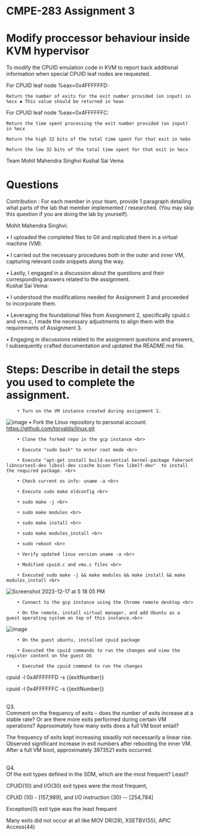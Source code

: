 # CMPE-283 Assignment 3
# Modify proccessor behaviour inside KVM hypervisor

To modify the CPUID emulation code in KVM to report back additional information when special CPUID leaf nodes are requested.

For CPUID leaf node %eax=0x4FFFFFFD:

	Return the number of exits for the exit number provided (on input) in %ecx ▪ This value should be returned in %eax
 
For CPUID leaf node %eax=0x4FFFFFFC:

	Return the time spent processing the exit number provided (on input) in %ecx
 
	Return the high 32 bits of the total time spent for that exit in %ebx
 
	Return the low 32 bits of the total time spent for that exit in %ecx

Team
Mohit Mahendra Singhvi
Kushal Sai Vema

# Questions

Contribution : For each member in your team, provide 1 paragraph detailing what parts of the lab that member implemented / researched. (You may skip this question if you are doing the lab by yourself). 
	
 Mohit Mahendra Singhvi:
		
  • I uploaded the completed files to Git and replicated them in a virtual machine (VM). 
		
  • I carried out the necessary procedures both in the outer and inner VM, capturing relevant code snippets along the way. 
		
  • Lastly, I engaged in a discussion about the questions and their corresponding answers related to the assignment.
	<br>
 Kushal Sai Vema: 
		
  • I understood the modifications needed for Assignment 3 and proceeded to incorporate them. 
		
  • Leveraging the foundational files from Assignment 2, specifically cpuid.c and vmx.c, I made the necessary adjustments to align them with the requirements of Assignment 3. 
    
  • Engaging in discussions related to the assignment questions and answers, I subsequently crafted documentation and updated the README.md file.

# Steps: Describe in detail the steps you used to complete the assignment.

		• Turn on the VM instance created during assignment 1.
![image](https://github.com/MohitSinghvi/linux/assets/35193178/3242179f-832d-4f5c-bb89-10dc4ef4e95f)
    • Fork the Linux repository to personal account: https://github.com/torvalds/linux.git <br>
    
		• Clone the forked repo in the gcp instance <br>
  
		• Execute "sudo bash" to enter root mode <br>
  
		• Execute "apt-get install build-essential kernel-package fakeroot libncurses5-dev libssl-dev ccache bison flex libelf-dev"  to install the required package. <br>
  
		• Check current os info: uname -a <br>
  
		• Execute sudo make oldconfig <br>
  
		• sudo make -j <br>
  
		• sudo make modules <br>
  
		• sudo make install <br>
  
		• sudo make modules_install <br>
  
		• sudo reboot <br>
  
		• Verify updated linux version uname -a <br>
  
		• Modified cpuid.c and vmx.c files <br>
  
		• Executed sudo make -j && make modules && make install && make modules_install <br>
![Screenshot 2023-12-17 at 5 18 05 PM](https://github.com/MohitSinghvi/linux/assets/35193178/479bf92c-44c7-4474-ac7f-a120ae169e7d)

  
  
		• Connect to the gcp instance using the Chrome remote desktop <br>
  
		• On the remote, install virtual manager, and add Ubuntu as a guest operating system on top of this instance.<br>

![image](https://github.com/MohitSinghvi/linux/assets/35193178/ab51f920-7a86-4c02-be89-4b66ceb0b551)

		• On the guest ubuntu, installed cpuid package
  
		• Executed the cpuid commands to run the changes and view the register content on the guest OS
  
		• Executed the cpuid command to run the changes
  
cpuid -l  0x4FFFFFFD -s {{exitNumber}}
  
cpuid -l  0x4FFFFFFC -s {{exitNumber}}


<br>Q3.</br> Comment on the frequency of exits – does the number of exits increase at a stable rate? Or are there more exits performed during certain VM operations? Approximately how many exits does a full VM boot entail?

The frequency of exits kept increasing steadily not necessarily a linear rise. Observed significant increase in exit numbers after rebooting the inner VM. After a full VM boot, approximately 3973521 exits occurred.

<br>
Q4.</br> Of the exit types defined in the SDM, which are the most frequent? Least?

CPUID(10) and I/O(30) exit types were the most frequent, 

CPUID (10) - [157,989], and I/O instruction (30) -- [254,784] 

Exception(0) exit type was the least frequent

Many exits did not occur at all like MOV DR(29), XSETBV(55), APIC Access(44)
